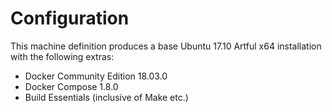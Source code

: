 # Configuration

This machine definition produces a base Ubuntu 17.10 Artful x64 installation with the following extras:

* Docker Community Edition 18.03.0
* Docker Compose 1.8.0
* Build Essentials (inclusive of Make etc.)